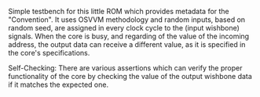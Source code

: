 Simple testbench for this little ROM which provides metadata for the "Convention". It uses OSVVM methodology and random inputs, based on random seed, are assigned in every clock cycle to the (input wishbone) signals. When the core is busy, and regarding of the value of the incoming address, the output data can receive a different value, as it is specified in the core's specifications.

Self-Checking: There are various assertions which can verify the proper functionality of the core by checking the value of the output wishbone data if it matches the expected one. 

